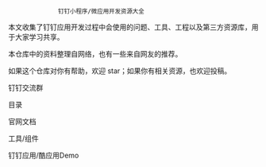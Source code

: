                   钉钉小程序/微应用开发资源大全									

本文收集了钉钉应用开发过程中会使用的问题、工具、工程以及第三方资源库，用于大家学习共享。

本仓库中的资料整理自网络，也有一些来自网友的推荐。

如果这个仓库对你有帮助，欢迎 star；如果你有相关资源，也欢迎投稿。

钉钉交流群


目录


官网文档


工具/组件


钉钉应用/酷应用Demo



